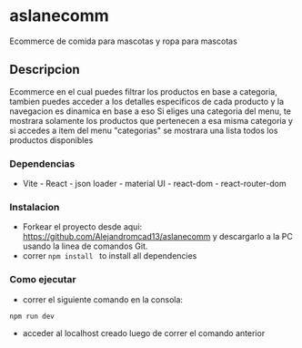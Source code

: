 # aslanecomm

Ecommerce de comida para mascotas y ropa para mascotas

## Descripcion

Ecommerce en el cual puedes filtrar los productos en base a categoria, tambien puedes acceder a los detalles especificos de cada producto y la navegacion es dinamica en base a eso
Si eliges una categoria del menu, te mostrara solamente los productos que pertenecen a esa misma categoria y si accedes a item del menu "categorias" se mostrara una lista
todos los productos disponibles

### Dependencias

- Vite - React - json loader - material UI - react-dom - react-router-dom

### Instalacion

- Forkear el proyecto desde aqui: https://github.com/Alejandromcad13/aslanecomm y descargarlo a la PC usando la linea de comandos Git.
- correr `npm install ` to install all dependencies

### Como ejecutar

- correr el siguiente comando en la consola:

```
npm run dev
```

- acceder al localhost creado luego de correr el comando anterior
